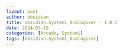 ```yaml
---
layout: post
author: obsidian
title: obsidian.System1_Analogizer - 1.0.1
date: 2024-07-19
categories: [Arcade, System1]
tags: [obsidian.System1_Analogizer]
---
```


